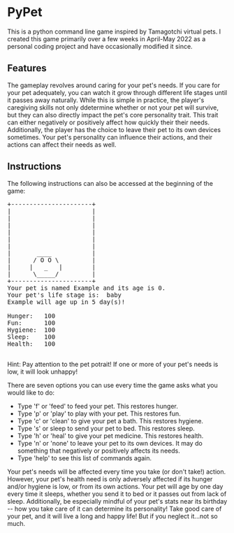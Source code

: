 # PyPet
 This is a python command line game inspired by Tamagotchi virtual pets. I created this game primarily over a few weeks in April-May 2022 as a personal coding project and have occasionally modified it since. 
 
 ## Features
The gameplay revolves around caring for your pet's needs. If you care for your pet adequately, you can watch it grow through different life stages until it passes away naturally. While this is simple in practice, the player's caregiving skills not only ddetermine whether or not your pet will survive, but they can also directly impact the pet's core personality trait. This trait can either negatively or positively affect how quickly their their needs. Additionally, the player has the choice to leave their pet to its own devices sometimes. Your pet's personality can influence their actions, and their actions can affect their needs as well.

## Instructions

The following instructions can also be accessed at the beginning of the game:
 <pre>
+----------------------+
|                      |
|                      |
|                      |
|                      |
|                      |
|                      |
|       ____           |
|      / O O \         |
|     |   _   |        |
|      \_____/         |
+----------------------+
Your pet is named Example and its age is 0.
Your pet's life stage is:  baby 
Example will age up in 5 day(s)!

Hunger:   100
Fun:      100
Hygiene:  100
Sleep:    100
Health:   100

</pre>
Hint: Pay attention to the pet potrait! If one or more of your pet's needs is low, it will look unhappy!

There are seven options you can use every time the game asks what you would like to do:

- Type 'f' or 'feed' to feed your pet. This restores hunger.
- Type 'p' or 'play' to play with your pet. This restores fun.
- Type 'c' or 'clean' to give your pet a bath. This restores hygiene.
- Type 's' or sleep to send your pet to bed. This restores sleep.
- Type 'h' or 'heal' to give your pet medicine. This restores health.
- Type 'n' or 'none' to leave your pet to its own devices. It may do something that negatively or positively affects its needs.
- Type 'help' to see this list of commands again.

Your pet's needs will be affected every time you take (or don't take!) action. However, your pet's health need is only adversely affected if its hunger and/or hygiene is low, or from its own actions. Your pet will age by one day every time it sleeps, whether you send it to bed or it passes out from lack of sleep. Additionally, be especially mindful of your pet's stats near its birthday -- how you take care of it can determine its personality! Take good care of your pet, and it will live a long and happy life! But if you neglect it...not so much.

